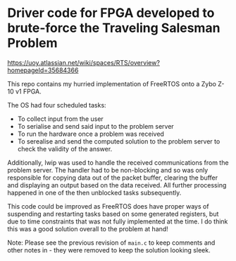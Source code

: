 # Driver code for FPGA developed to brute-force the Traveling Salesman Problem

https://uoy.atlassian.net/wiki/spaces/RTS/overview?homepageId=35684366

This repo contains my hurried implementation of FreeRTOS onto a Zybo Z-10 v1 FPGA.

The OS had four scheduled tasks:
* To collect input from the user
* To serialise and send said input to the problem server
* To run the hardware once a problem was received
* To serealise and send the computed solution to the problem server to check the validity of the answer.

Additionally, lwip was used to handle the received communications from the problem server. 
The handler had to be non-blocking and so was only responsible for copying data out of the packet buffer, clearing the buffer and displaying an output based on the data received. 
All further processing happened in one of the then unblocked tasks subsequently. 

This code could be improved as FreeRTOS does have proper ways of suspending and restarting tasks based on some generated registers, but due to time constraints that was not fully implemented at the time. 
I do think this was a good solution overall to the problem at hand!

Note: Please see the previous revision of `main.c` to keep comments and other notes in - they were removed to keep the solution looking sleek. 
